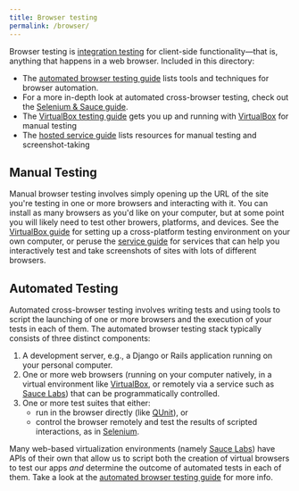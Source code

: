 ```yaml
---
title: Browser testing
permalink: /browser/
---
```

Browser testing is [integration testing] for client-side functionality—that is, anything that happens in a web browser. Included in this directory:

* The [automated browser testing guide](automation/) lists tools and techniques for browser automation.
* For a more in-depth look at automated cross-browser testing, check out the [Selenium & Sauce guide](selenium-sauce/).
* The [VirtualBox testing guide](virtualbox/) gets you up and running with [VirtualBox] for manual testing
* The [hosted service guide](services/) lists resources for manual testing and screenshot-taking

## Manual Testing
Manual browser testing involves simply opening up the URL of the site you're testing in one or more browsers and interacting with it. You can install as many browsers as you'd like on your computer, but at some point you will likely need to test other browers, platforms, and devices. See the [VirtualBox guide](virtualbox/) for setting up a cross-platform testing environment on your own computer, or peruse the [service guide](services/) for services that can help you interactively test and take screenshots of sites with lots of different browsers.

## Automated Testing
Automated cross-browser testing involves writing tests and using tools to script the launching of one or more browsers and the execution of your tests in each of them. The automated browser testing stack typically consists of three distinct components:

1. A development server, e.g., a Django or Rails application running on your personal computer.
2. One or more web browsers (running on your computer natively, in a virtual environment like [VirtualBox], or remotely via a service such as [Sauce Labs]) that can be programmatically controlled.
3. One or more test suites that either:
    * run in the browser directly (like [QUnit]), or
    * control the browser remotely and test the results of scripted interactions, as in [Selenium].

Many web-based virtualization environments (namely [Sauce Labs]) have APIs of their own that allow us to script both the creation of virtual browsers to test our apps *and* determine the outcome of automated tests in each of them. Take a look at the [automated browser testing guide](automation/) for more info.

[Selenium]: http://docs.seleniumhq.org/
[Sauce Labs]: https://saucelabs.com/
[PhantomJS]: http://phantomjs.org/
[Browserling]: https://browserling.com/
[integration testing]: http://en.wikipedia.org/wiki/Integration_testing
[VirtualBox]: http://virtualbox.org/
[QUnit]: http://qunitjs.com/
